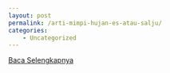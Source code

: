 ```yaml
---
layout: post
permalink: /arti-mimpi-hujan-es-atau-salju/
categories:
    - Uncategorized
---
```


[Baca Selengkapnya](/02)